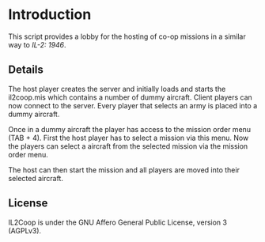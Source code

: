 # Introduction #

This script provides a lobby for the hosting of co-op missions in a similar way to _IL-2: 1946_.

## Details ##

The host player creates the server and initially loads and starts the il2coop.mis which contains a number of dummy aircraft. Client players can now connect to the server. Every player that selects an army is placed into a dummy aircraft.

Once in a dummy aircraft the player has access to the mission order menu (TAB + 4). First the host player has to select a mission via this menu. Now the players can select a aircraft from the selected mission via the mission order menu.

The host can then start the mission and all players are moved into their selected aircraft.

## License ##
IL2Coop is under the GNU Affero General Public License, version 3 (AGPLv3).